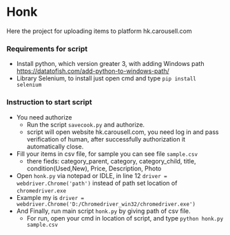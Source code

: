 # Honk

Here the project for uploading items to platform hk.carousell.com

### Requirements for script
* Install python, which version greater 3, with adding Windows path https://datatofish.com/add-python-to-windows-path/
* Library Selenium, to install just open cmd and type `pip install selenium`

### Instruction to start script
* You need authorize
  * Run the script `savecook.py` and authorize.
  * script will open website hk.carousell.com, you need log in and pass verification of human, after successfully authorization it automatically close.
* Fill your items in csv file, for sample you can see file `sample.csv`
  * there fieds: category_parent, category, category_child, title, condition(Used,New), Price, Description, Photo
* Open `honk.py` via notepad or IDLE, in line 12 `driver = webdriver.Chrome('path')` instead of path set location of `chromedriver.exe`
 * Example my is `driver = webdriver.Chrome('D:/Chromedriver_win32/chromedriver.exe')`
* And Finally, run main script `honk.py` by giving path of csv file. 
  * For run, open your cmd in location of script, and type `python honk.py sample.csv`
  






